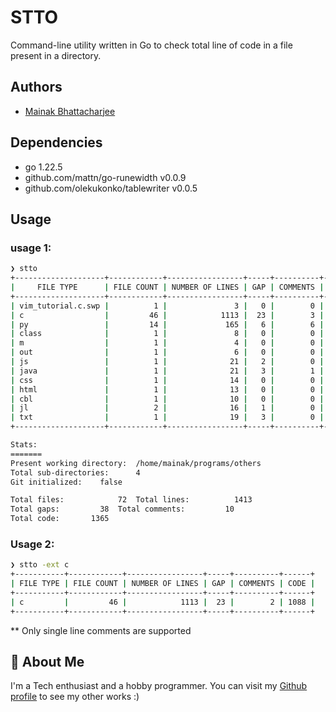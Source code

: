 # STTO

Command-line utility written in Go to check total line of code in a file present in a directory.



## Authors

- [Mainak Bhattacharjee](https://github.com/mainak55512)


## Dependencies

- go 1.22.5
- github.com/mattn/go-runewidth v0.0.9
- github.com/olekukonko/tablewriter v0.0.5


## Usage
### usage 1:
```bash
❯ stto
+--------------------+------------+-----------------+-----+----------+------+
|     FILE TYPE      | FILE COUNT | NUMBER OF LINES | GAP | COMMENTS | CODE |
+--------------------+------------+-----------------+-----+----------+------+
| vim_tutorial.c.swp |          1 |               3 |   0 |        0 |    3 |
| c                  |         46 |            1113 |  23 |        3 | 1087 |
| py                 |         14 |             165 |   6 |        6 |  153 |
| class              |          1 |               8 |   0 |        0 |    8 |
| m                  |          1 |               4 |   0 |        0 |    4 |
| out                |          1 |               6 |   0 |        0 |    6 |
| js                 |          1 |              21 |   2 |        0 |   19 |
| java               |          1 |              21 |   3 |        1 |   17 |
| css                |          1 |              14 |   0 |        0 |   14 |
| html               |          1 |              13 |   0 |        0 |   13 |
| cbl                |          1 |              10 |   0 |        0 |   10 |
| jl                 |          2 |              16 |   1 |        0 |   15 |
| txt                |          1 |              19 |   3 |        0 |   16 |
+--------------------+------------+-----------------+-----+----------+------+

Stats:
=======
Present working directory:  /home/mainak/programs/others
Total sub-directories:	    4
Git initialized:	false

Total files:    	    72	Total lines:	      1413
Total gaps:	        38	Total comments:	        10
Total code:	      1365

```

### Usage 2:
```bash
❯ stto -ext c
+-----------+------------+-----------------+-----+----------+------+
| FILE TYPE | FILE COUNT | NUMBER OF LINES | GAP | COMMENTS | CODE |
+-----------+------------+-----------------+-----+----------+------+
| c         |         46 |            1113 |  23 |        2 | 1088 |
+-----------+------------+-----------------+-----+----------+------+
```
** Only single line comments are supported

## 🚀 About Me
I'm a Tech enthusiast and a hobby programmer.
You can visit my [Github profile](https://github.com/mainak55512) to see my other works :)

